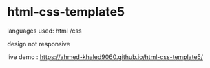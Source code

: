 # html-css-template5
languages used: html /css

 design not responsive
 
live demo : https://ahmed-khaled9060.github.io/html-css-template5/
